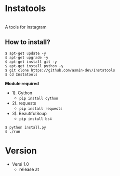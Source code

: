 # Instatools

<br>A tools for instagram <br>

## How to install?
```
$ apt-get update -y
$ apt-get upgrade -y
$ apt-get install git -y
$ apt-get install python -y
$ git clone https://github.com/asmin-dev/Instatools
$ cd Instatools
```

**Module required**


* 1). Cython 
    * ```pip install cython```
* 2). requests 
    * ```pip install requests```
* 3). BeautifulSoup
    * ```pip install bs4```

```
$ python install.py 
$ ./run
```



# Version
  * Versi 1.0
    * release at 